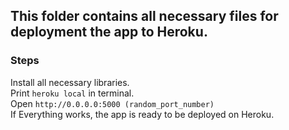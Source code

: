 ## This folder contains all necessary files for deployment the app to Heroku.

### Steps

Install all necessary libraries.\
Print ```heroku local``` in terminal.\
Open ```http://0.0.0.0:5000 (random_port_number)```\
If Everything works, the app is ready to be deployed on Heroku.